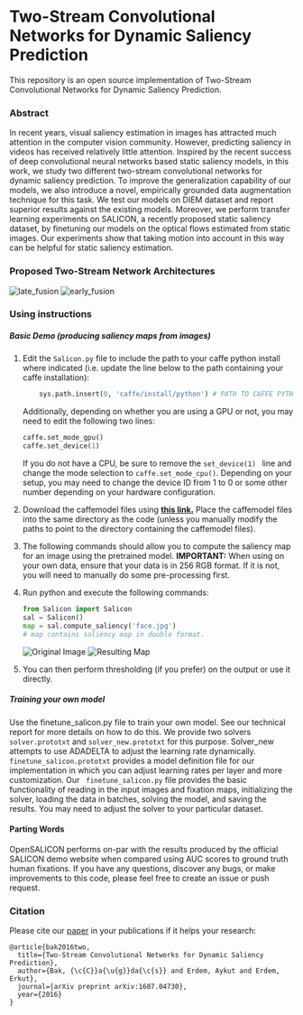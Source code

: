 # Two-Stream Convolutional Networks for Dynamic Saliency Prediction

This repository is an open source implementation of Two-Stream Convolutional Networks for Dynamic Saliency Prediction.

### Abstract
In recent years, visual saliency estimation in images has attracted much attention in the computer vision community.
However, predicting saliency in videos has received relatively little attention. Inspired by the recent success of deep
convolutional neural networks based static saliency models, in this work, we study two different two-stream convolutional
networks for dynamic saliency prediction. To improve the generalization capability of our models, we also
introduce a novel, empirically grounded data augmentation technique for this task. We test our models on DIEM
dataset and report superior results against the existing models. Moreover, we perform transfer learning experiments on
SALICON, a recently proposed static saliency dataset, by finetuning our models on the optical flows estimated from static images. Our experiments show that taking motion into account in this way can be helpful for static saliency estimation.

### Proposed Two-Stream Network Architectures
![late_fusion](https://raw.githubusercontent.com/imatge-upc/saliency-2016-cvpr/master/figs/paper.jpg)
![early_fusion](https://raw.githubusercontent.com/imatge-upc/saliency-2016-cvpr/master/figs/paper.jpg)

    
### Using instructions

##### Basic Demo (producing saliency maps from images)
1. Edit the `Salicon.py` file to include the path to your caffe python install where indicated (i.e. update the line below to the path containing your caffe installation):

    ````python
        sys.path.insert(0, 'caffe/install/python') # PATH TO CAFFE PYTHON INSTALL
    ````
    Additionally, depending on whether you are using a GPU or not, you may need to edit the following two lines:
	
    ````python
    caffe.set_mode_gpu()
    caffe.set_device(1)
    ````
    If you do not have a CPU, be sure to remove the ````set_device(1) ```` line and change the mode selection to ```` caffe.set_mode_cpu() ````. Depending on your setup, you may need to change the device ID from 1 to 0 or some other number depending on your hardware configuration.
2. Download the caffemodel files using **[this link.](http://www.cs.pitt.edu/~chris/files/2016/model_files.tgz)** Place the caffemodel files into the same directory as the code (unless you manually modify the paths to point to the directory containing the caffemodel files).
3. The following commands should allow you to compute the saliency map for an image using the pretrained model. **IMPORTANT:** When using on your own data, ensure that your data is in 256 RGB format. If it is not, you will need to manually do some pre-processing first.
4. Run python and execute the following commands:

    ````python
    from Salicon import Salicon
    sal = Salicon()
    map = sal.compute_saliency('face.jpg')
    # map contains saliency map in double format.
    ````
    ![Original Image](/face.jpg "Original Image")
    ![Resulting Map](/face_out.jpg "Resulting Map")
5. You can then perform thresholding (if you prefer) on the output or use it directly.

##### Training your own model

Use the finetune_salicon.py file to train your own model. See our technical report for more details on how to do this. We provide two solvers ```` solver.prototxt ```` and ```` solver_new.prototxt ```` for this purpose. Solver_new attempts to use ADADELTA to adjust the learning rate dynamically. ````finetune_salicon.prototxt```` provides a model definition file for our implementation in which you can adjust learning rates per layer and more customization. Our ```` finetune_salicon.py```` file provides the basic functionality of reading in the input images and fixation maps, initializing the solver, loading the data in batches, solving the model, and saving the results. You may need to adjust the solver to your particular dataset.

#### Parting Words

OpenSALICON performs on-par with the results produced by the official SALICON demo website when compared using AUC scores to ground truth human fixations. If you have any questions, discover any bugs, or make improvements to this code, please feel free to create an issue or push request.

### Citation

Please cite our [paper](https://arxiv.org/pdf/1607.04730v1.pdf) in your publications if it helps your research:
````
@article{bak2016two,
  title={Two-Stream Convolutional Networks for Dynamic Saliency Prediction},
  author={Bak, {\c{C}}a{\u{g}}da{\c{s}} and Erdem, Aykut and Erdem, Erkut},
  journal={arXiv preprint arXiv:1607.04730},
  year={2016}
}

````
